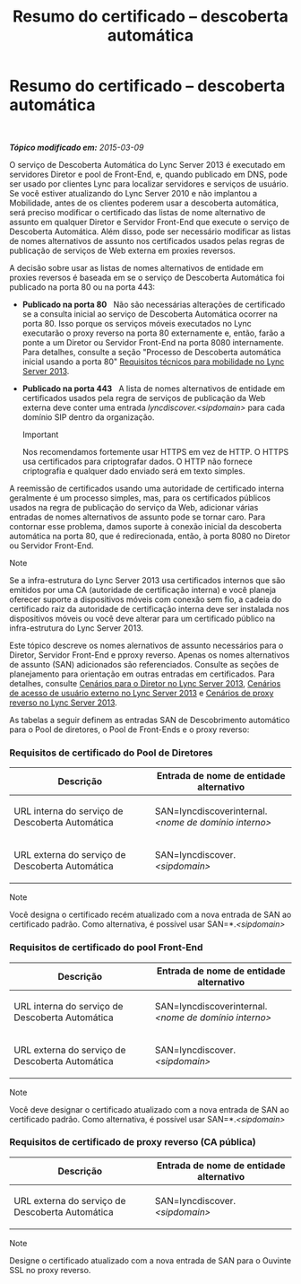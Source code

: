 ﻿---
title: Resumo do certificado – descoberta automática
TOCTitle: Resumo do certificado – descoberta automática
ms:assetid: 16ac96bb-882a-4141-b75c-9530637548d9
ms:mtpsurl: https://technet.microsoft.com/pt-br/library/JJ945616(v=OCS.15)
ms:contentKeyID: 52057559
ms.date: 05/19/2016
mtps_version: v=OCS.15
ms.translationtype: HT
---

# Resumo do certificado – descoberta automática

 

_**Tópico modificado em:** 2015-03-09_

O serviço de Descoberta Automática do Lync Server 2013 é executado em servidores Diretor e pool de Front-End, e, quando publicado em DNS, pode ser usado por clientes Lync para localizar servidores e serviços de usuário. Se você estiver atualizando do Lync Server 2010 e não implantou a Mobilidade, antes de os clientes poderem usar a descoberta automática, será preciso modificar o certificado das listas de nome alternativo de assunto em qualquer Diretor e Servidor Front-End que execute o serviço de Descoberta Automática. Além disso, pode ser necessário modificar as listas de nomes alternativos de assunto nos certificados usados pelas regras de publicação de serviços de Web externa em proxies reversos.

A decisão sobre usar as listas de nomes alternativos de entidade em proxies reversos é baseada em se o serviço de Descoberta Automática foi publicado na porta 80 ou na porta 443:

  - **Publicado na porta 80**   Não são necessárias alterações de certificado se a consulta inicial ao serviço de Descoberta Automática ocorrer na porta 80. Isso porque os serviços móveis executados no Lync executarão o proxy reverso na porta 80 externamente e, então, farão a ponte a um Diretor ou Servidor Front-End na porta 8080 internamente. Para detalhes, consulte a seção "Processo de Descoberta automática inicial usando a porta 80" [Requisitos técnicos para mobilidade no Lync Server 2013](lync-server-2013-technical-requirements-for-mobility.md).

  - **Publicado na porta 443**   A lista de nomes alternativos de entidade em certificados usados pela regra de serviços de publicação da Web externa deve conter uma entrada *lyncdiscover.\<sipdomain\>* para cada domínio SIP dentro da organização.
    
    > [!important]  
    > Nos recomendamos fortemente usar HTTPS em vez de HTTP. O HTTPS usa certificados para criptografar dados. O HTTP não fornece criptografia e qualquer dado enviado será em texto simples.

A reemissão de certificados usando uma autoridade de certificado interna geralmente é um processo simples, mas, para os certificados públicos usados na regra de publicação do serviço da Web, adicionar várias entradas de nomes alternativos de assunto pode se tornar caro. Para contornar esse problema, damos suporte à conexão inicial da descoberta automática na porta 80, que é redirecionada, então, à porta 8080 no Diretor ou Servidor Front-End.

> [!note]  
> Se a infra-estrutura do Lync Server 2013 usa certificados internos que são emitidos por uma CA (autoridade de certificação interna) e você planeja oferecer suporte a dispositivos móveis com conexão sem fio, a cadeia do certificado raiz da autoridade de certificação interna deve ser instalada nos dispositivos móveis ou você deve alterar para um certificado público na infra-estrutura do Lync Server 2013.

Este tópico descreve os nomes alernativos de assunto necessários para o Diretor, Servidor Front-End e pproxy reverso. Apenas os nomes alternativos de assunto (SAN) adicionados são referenciados. Consulte as seções de planejamento para orientação em outras entradas em certificados. Para detalhes, consulte [Cenários para o Diretor no Lync Server 2013](lync-server-2013-scenarios-for-the-director.md), [Cenários de acesso de usuário externo no Lync Server 2013](lync-server-2013-scenarios-for-external-user-access.md) e [Cenários de proxy reverso no Lync Server 2013](lync-server-2013-scenarios-for-reverse-proxy.md).

As tabelas a seguir definem as entradas SAN de Descobrimento automático para o Pool de diretores, o Pool de Front-Ends e o proxy reverso:

### Requisitos de certificado do Pool de Diretores

<table>
<colgroup>
<col style="width: 50%" />
<col style="width: 50%" />
</colgroup>
<thead>
<tr class="header">
<th>Descrição</th>
<th>Entrada de nome de entidade alternativo</th>
</tr>
</thead>
<tbody>
<tr class="odd">
<td><p>URL interna do serviço de Descoberta Automática</p></td>
<td><p>SAN=lyncdiscoverinternal.<em>&lt;nome de domínio interno&gt;</em></p></td>
</tr>
<tr class="even">
<td><p>URL externa do serviço de Descoberta Automática</p></td>
<td><p>SAN=lyncdiscover.<em>&lt;sipdomain&gt;</em></p></td>
</tr>
</tbody>
</table>


> [!note]  
> Você designa o certificado recém atualizado com a nova entrada de SAN ao certificado padrão. Como alternativa, é possível usar SAN=*.<em>&lt;sipdomain&gt;</em>

### Requisitos de certificado do pool Front-End

<table>
<colgroup>
<col style="width: 50%" />
<col style="width: 50%" />
</colgroup>
<thead>
<tr class="header">
<th>Descrição</th>
<th>Entrada de nome de entidade alternativo</th>
</tr>
</thead>
<tbody>
<tr class="odd">
<td><p>URL interna do serviço de Descoberta Automática</p></td>
<td><p>SAN=lyncdiscoverinternal.<em>&lt;nome de domínio interno&gt;</em></p></td>
</tr>
<tr class="even">
<td><p>URL externa do serviço de Descoberta Automática</p></td>
<td><p>SAN=lyncdiscover.<em>&lt;sipdomain&gt;</em></p></td>
</tr>
</tbody>
</table>


> [!note]  
> Você deve designar o certificado atualizado com a nova entrada de SAN ao certificado padrão. Como alternativa, é possível usar SAN=*.<em>&lt;sipdomain&gt;</em>

### Requisitos de certificado de proxy reverso (CA pública)

<table>
<colgroup>
<col style="width: 50%" />
<col style="width: 50%" />
</colgroup>
<thead>
<tr class="header">
<th>Descrição</th>
<th>Entrada de nome de entidade alternativo</th>
</tr>
</thead>
<tbody>
<tr class="odd">
<td><p>URL externa do serviço de Descoberta Automática</p></td>
<td><p>SAN=lyncdiscover.<em>&lt;sipdomain&gt;</em></p></td>
</tr>
</tbody>
</table>


> [!note]  
> Designe o certificado atualizado com a nova entrada de SAN para o Ouvinte SSL no proxy reverso.

